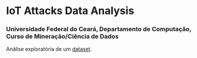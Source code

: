 # IoT Attacks Data Analysis

### Universidade Federal do Ceará, Departamento de Computação, Curso de Mineração/Ciência de Dados

Análise exploratória de um [dataset]().
